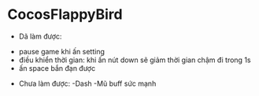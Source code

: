 # CocosFlappyBird
+ Dã làm được:
- pause game khi ấn setting
- điều khiển thời gian: khi ấn nút down sẽ giảm thời gian chậm đi trong 1s
- ấn space bắn đạn được

+ Chưa làm được:
-Dash
-Mũ buff sức mạnh
